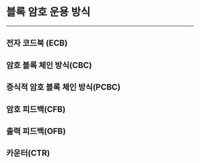 # 블록 암호 운용 방식
***
## 전자 코드북 (ECB)


## 암호 블록 체인 방식(CBC)


## 증식적 암호 블록 체인 방식(PCBC)


## 암호 피드백(CFB)


## 출력 피드백(OFB)


## 카운터(CTR)
